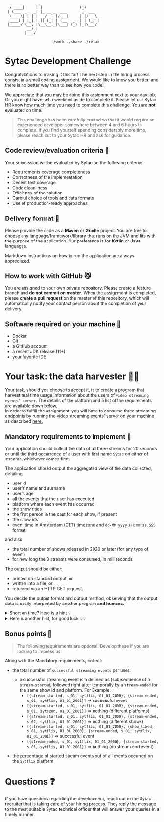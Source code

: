 ```
   _____       _                   _       
  / ____|     | |                 (_)      
 | (___  _   _| |_ __ _  ___       _  ___  
  \___ \| | | | __/ _` |/ __|     | |/ _ \ 
  ____) | |_| | || (_| | (__   _  | | (_) |
 |_____/ \__, |\__\__,_|\___| (_) |_|\___/ 
          __/ |                            
         |___/                              

                     ./work ./share ./relax 
```

# Sytac Development Challenge #

Congratulations to making it this far! The next step in the hiring process consist in a small coding assignment. 
We would like to know you better, and there is no better way than to see how you code!

We appreciate that you may be doing this assignment next to your day job. Or you might have set a weekend aside to
complete it. Please let our Sytac HR know how much time you need to complete this challenge. You are 
**not** evaluated on time.

> This challenge has been carefully crafted so that it would require an experienced developer somewhere between 4 and 
> 6 hours to complete. If you find yourself spending considerably more time, please reach out to your 
> Sytac HR and ask for guidance.

## Code review/evaluation criteria 🏅

Your submission will be evaluated by Sytac on the following criteria:

+ Requirements coverage completeness
+ Correctness of the implementation
+ Decent test coverage
+ Code cleanliness
+ Efficiency of the solution
+ Careful choice of tools and data formats
+ Use of production-ready approaches

## Delivery format 🚚 ##

Please provide the code as a **Maven** or **Gradle** project.
You are free to choose any language/framework/library that runs on the JVM and fits with the purpose
of the application. Our preference is for **Kotlin** or **Java** languages.

Markdown instructions on how to run the application are always appreciated.

## How to work with GitHub 😼
You are assigned to your own private repository. Please create a feature branch and **do not commit on master**.
When the assignment is completed, please **create a pull request** on the master of this repository,
which will automatically notify your contact person about the completion of your delivery.  

## Software required on your machine 🔧
 - [Docker](https://www.docker.com)
 - [Git](https://git-scm.com)
 - a GitHub account
 - a recent JDK release (11+)
 - your favorite IDE
       
# Your task: the data harvester  🕵️‍♂️ #

Your task, should you choose to accept it, is to create a program that harvest real time usage information
about the users of `video streaming events' server`. The details of the platform and a list of the requirements are available down below.  
In order to fulfill the assignment, you will have to consume three streaming endpoints by running the video streaming events' server on your machine as described [here.](StreamingPlatform.md)

## Mandatory requirements to implement 📜 ##

Your application should collect the data of all three streams for 20 seconds or until the third occurrence
of a user with first name `Sytac` on either of streams, whichever comes first.

The application should output the aggregated view of the data collected, detailing:

+ user id
+ user's name and surname
+ user's age
+ all the events that the user has executed
+ platform where each event has occurred
+ the show titles
+ the first person in the cast for each show, if present
+ the show ids
+ event time in  Amsterdam (CET) timezone and `dd-MM-yyyy HH:mm:ss.SSS` format

and also:

+ the total number of shows released in 2020 or later (for any type of event)
+ for how long the 3 streams were consumed, in milliseconds

The output should be either:

- printed on standard output, or
- written into a file, or
- returned via an HTTP GET request.

You decide the output format and output method, observing that the output data is easily
interpreted by another program **and humans**.

<details>
  <summary>Short on time? Here is a hint 💡</summary>

  ```kotlin
    "PT" -> "UTC"
    "CA" -> "America/Toronto"
    "US" -> "America/Los_Angeles"
    "RU" -> "Europe/Moscow"
    "ID" -> "Asia/Jakarta"
    "CN" -> "Asia/Shanghai"
  ```
</details>

<details>
  <summary>Here is another hint, for good luck 💡💡</summary>
  
   
Unfortunately, the server is bugged: from time to time the data returned is not well-formed.
</details>

## Bonus points 🌟 ##

> The following requirements are optional. Develop these if you are looking to impress us!  

Along with the Mandatory requirements, collect:  

- the total number of `successful streaming events` per user:
  - a successful streaming event is a defined as (sub)sequence of a `stream-started`, followed right after temporally by a `stream-ended` for the same show id and platform. For Example:
    - `[{stream-started, s_01, sytflix, 01_01_2000}, {stream-ended, s_01, sytflix, 01_01_2001}]` => successful event  
    - `[{stream-started, s_01, sytflix, 01_01_2000}, {stream-ended, s_01, sytazon, 01_01_2001}]` => nothing (different platforms)  
    - `[{stream-started, s_01, sytflix, 01_01_2000}, {stream-ended, s_02, sytflix, 01_01_2001}]` => nothing (different shows)
    - `[{stream-started, s_01, sytflix, 01_01_2000}, {show_liked, s_01, sytflix, 01_06_2000}, {stream-ended, s_01, sytflix, 01_01_2001}]` => successful event  
    - `[{stream-ended, s_01, sytflix, 01_01_2000}, {stream-started, s_01, sytflix, 01_01_2001}]` => nothing (no stream end event)

- the percentage of started stream events out of all events occurred on the `Sytflix` platform

# Questions ❓ #

If you have questions regarding the development, reach out to the Sytac recruiter that is taking care of your hiring process. 
They reply the message to the most suitable Sytac technical officer that will answer your queries in a timely manner.

